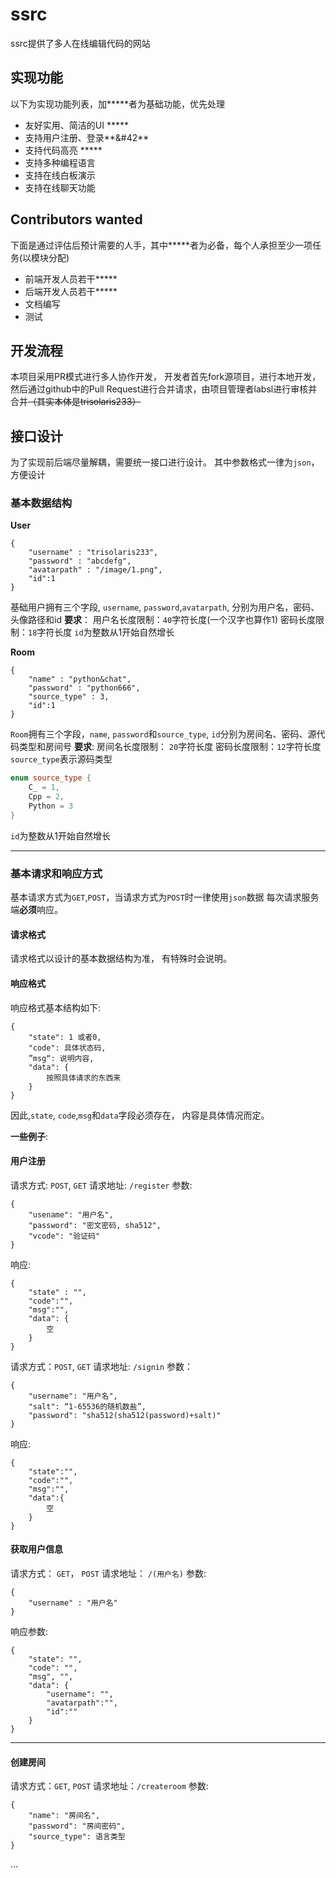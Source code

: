 #  ssrc
ssrc提供了多人在线编辑代码的网站

## 实现功能
以下为实现功能列表，加*****者为基础功能，优先处理

-  友好实用、简洁的UI *****
- 支持用户注册、登录**&#42**
-  支持代码高亮 *****
- 支持多种编程语言
- 支持在线白板演示
-  支持在线聊天功能

## Contributors wanted
下面是通过评估后预计需要的人手，其中*****者为必备，每个人承担至少一项任务(以模块分配)

- 前端开发人员若干*****
- 后端开发人员若干*****
- 文档编写
- 测试

## 开发流程
本项目采用PR模式进行多人协作开发， 开发者首先fork源项目，进行本地开发， 然后通过github中的Pull Request进行合并请求，由项目管理者labsl进行审核并合并~~（其实本体是trisolaris233）~~

## 接口设计
为了实现前后端尽量解耦，需要统一接口进行设计。
其中参数格式一律为`json`， 方便设计

### 基本数据结构
**User**
```
{
	"username" : "trisolaris233",
	"password" : "abcdefg",
	"avatarpath" : "/image/1.png",
	"id":1
}
```
基础用户拥有三个字段, `username`, `password`,`avatarpath`, 分别为用户名，密码、头像路径和id
**要求**：
用户名长度限制：`40`字符长度(一个汉字也算作1)
密码长度限制：`18`字符长度
`id`为整数从1开始自然增长

**Room**
```
{
	"name" : "python&chat",
	"password" : "python666",
	"source_type" : 3,
	"id":1
}
```
`Room`拥有三个字段，`name`, `password`和`source_type`, `id`分别为房间名、密码、源代码类型和房间号
**要求**:
房间名长度限制： `20`字符长度
密码长度限制：`12`字符长度
`source_type`表示源码类型
```C++
enum source_type {
	C_ = 1,
	Cpp = 2,
	Python = 3
}
```
`id`为整数从1开始自然增长

----------------

### 基本请求和响应方式
基本请求方式为`GET`,`POST`，当请求方式为`POST`时一律使用`json`数据
每次请求服务端**必须**响应。

#### 请求格式
请求格式以设计的基本数据结构为准， 有特殊时会说明。
#### 响应格式
响应格式基本结构如下:
```
{
	"state": 1 或者0,
	"code": 具体状态码,
	”msg“: 说明内容,
	"data": {
		按照具体请求的东西来
	}
}
```
因此,`state`, `code`,`msg`和`data`字段必须存在， 内容是具体情况而定。

**一些例子**:

#### 用户注册
请求方式:  `POST`, `GET`
请求地址: `/register`
参数:
```
{
	"usename": "用户名",
	"password": "密文密码, sha512",
	"vcode": "验证码"
}
```
响应:
```
{
	"state" : "",
	"code":"",
	"msg":"",
	"data": {
		空
	}
}
```


请求方式：`POST`, `GET`
请求地址: `/signin`
参数：
```
{
 	"username": "用户名",
 	"salt": “1-65536的随机数盐”,
 	"password": "sha512(sha512(password)+salt)"
}
```

响应:
```
{
	"state":"",
	"code":"",
	"msg":"",
	"data":{
		空
	}
}
```


#### 获取用户信息
请求方式： `GET`， `POST`
请求地址： 	`/(用户名)`
参数:
```
{
	"username" : "用户名"
}
```

响应参数:
```
{
	"state": "",
	"code": "",
	"msg", "",
	"data": {
		"username": "",
		"avatarpath":"",
		"id":""
	}
}
``` 

-----

#### 创建房间
请求方式：`GET`, `POST`
请求地址：`/createroom`
参数:
```
{
	"name": "房间名",
	"password": "房间密码",
	"source_type": 语言类型
}
```

...

